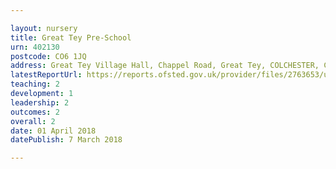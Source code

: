 ```yaml
---

layout: nursery
title: Great Tey Pre-School
urn: 402130
postcode: CO6 1JQ
address: Great Tey Village Hall, Chappel Road, Great Tey, COLCHESTER, CO6 1JQ
latestReportUrl: https://reports.ofsted.gov.uk/provider/files/2763653/urn/402130.pdf
teaching: 2
development: 1
leadership: 2
outcomes: 2
overall: 2
date: 01 April 2018 
datePublish: 7 March 2018

---
```

